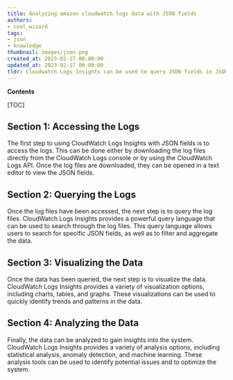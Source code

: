 ```yaml
---
title: Analyzing amazon cloudwatch logs data with JSON fields
authors:
- cool_wizard
tags:
- json
- knowledge
thumbnail: images/json.png
created_at: 2023-02-17 00:00:00
updated_at: 2023-02-17 00:00:00
tldr: Cloudwatch Logs Insights can be used to query JSON fields in JSON logs using the parse @json syntax.
---
```


**Contents**

[TOC]

## Section 1: Accessing the Logs

The first step to using CloudWatch Logs Insights with JSON fields is to access the logs. This can be done either by downloading the log files directly from the CloudWatch Logs console or by using the CloudWatch Logs API. Once the log files are downloaded, they can be opened in a text editor to view the JSON fields.

## Section 2: Querying the Logs

Once the log files have been accessed, the next step is to query the log files. CloudWatch Logs Insights provides a powerful query language that can be used to search through the log files. This query language allows users to search for specific JSON fields, as well as to filter and aggregate the data.

## Section 3: Visualizing the Data

Once the data has been queried, the next step is to visualize the data. CloudWatch Logs Insights provides a variety of visualization options, including charts, tables, and graphs. These visualizations can be used to quickly identify trends and patterns in the data.

## Section 4: Analyzing the Data

Finally, the data can be analyzed to gain insights into the system. CloudWatch Logs Insights provides a variety of analysis options, including statistical analysis, anomaly detection, and machine learning. These analysis tools can be used to identify potential issues and to optimize the system.
